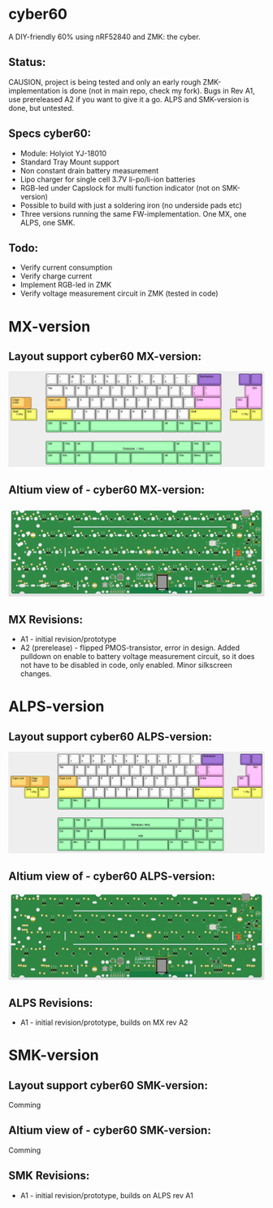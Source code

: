 
# cyber60

A DIY-friendly 60% using nRF52840 and ZMK: the cyber.

## Status:
CAUSION, project is being tested and only an early rough ZMK-implementation is done (not in main repo, check my fork). Bugs in Rev A1, use prereleased A2 if you want to give it a go. ALPS and SMK-version is done, but untested.

## Specs cyber60:
- Module: Holyiot YJ-18010
- Standard Tray Mount support
- Non constant drain battery measurement
- Lipo charger for single cell 3.7V li-po/li-ion batteries
- RGB-led under Capslock for multi function indicator (not on SMK-version)
- Possible to build with just a soldering iron (no underside pads etc)
- Three versions running the same FW-implementation. One MX, one ALPS, one SMK.

## Todo:
- Verify current consumption
- Verify charge current
- Implement RGB-led in ZMK
- Verify voltage measurement circuit in ZMK (tested in code)

# MX-version
## Layout support cyber60 MX-version:
![alt text](./readme-images/layout_support_cyber60-mx_Rev_A2.jpg "Layout support")

## Altium view of - cyber60 MX-version:
![alt text](./readme-images/cyber60-mx_Rev_A2.jpg "PCB View - Rev A")

## MX Revisions:
- A1 - initial revision/prototype
- A2 (prerelease) - flipped PMOS-transistor, error in design. Added pulldown on enable to battery voltage measurement circuit, so it does not have to be disabled in code, only enabled. Minor silkscreen changes.

# ALPS-version
## Layout support cyber60 ALPS-version:
![alt text](./readme-images/layout_support_cyber60-alps_Rev_A1.jpg "Layout support")

## Altium view of - cyber60 ALPS-version:
![alt text](./readme-images/cyber60-alps_Rev_A1.jpg "PCB View - Rev A")

## ALPS Revisions:
- A1 - initial revision/prototype, builds on MX rev A2


# SMK-version
## Layout support cyber60 SMK-version:
Comming

## Altium view of - cyber60 SMK-version:
Comming

## SMK Revisions:
- A1 - initial revision/prototype, builds on ALPS rev A1
